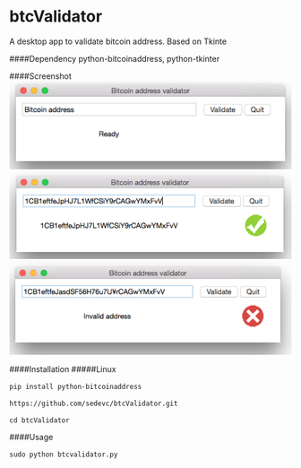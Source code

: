 btcValidator
======

A desktop app to validate bitcoin address. Based on Tkinte 

####Dependency
python-bitcoinaddress, python-tkinter

####Screenshot
![AB](https://github.com/sedevc/btcValidator/blob/master/screenshot0.png)
![AB](https://github.com/sedevc/btcValidator/blob/master/screenshot1.png)
![AB](https://github.com/sedevc/btcValidator/blob/master/screenshot2.png)

####Installation
#####Linux
```
pip install python-bitcoinaddress
```

```
https://github.com/sedevc/btcValidator.git
```

```
cd btcValidator
```
####Usage
```
sudo python btcvalidator.py
```





